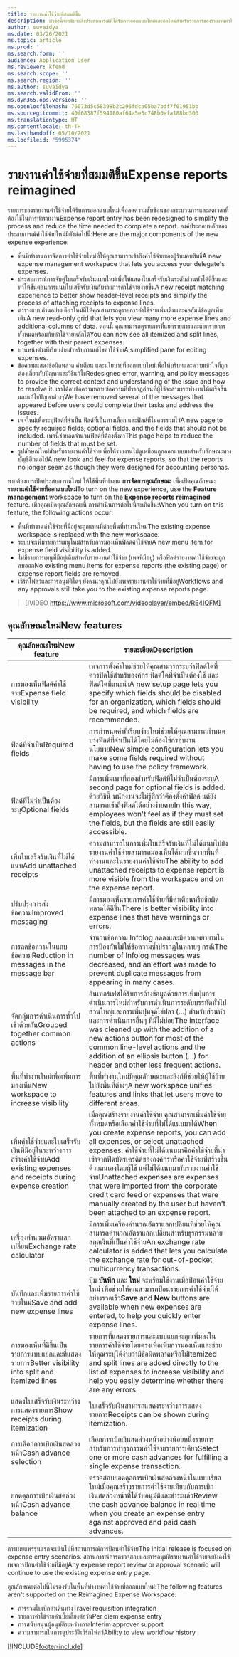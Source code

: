 ```yaml
---
title: รายงานค่าใช้จ่ายที่สมมติขึ้น
description: หัวข้อนี้จะอธิบายถึงประสบการณ์ที่ได้รับการออกแบบใหม่และคิดใหม่สำหรับรายการของรายงานค่าใช้จ่าย
author: suvaidya
ms.date: 03/26/2021
ms.topic: article
ms.prod: ''
ms.search.form: ''
audience: Application User
ms.reviewer: kfend
ms.search.scope: ''
ms.search.region: ''
ms.author: suvaidya
ms.search.validFrom: ''
ms.dyn365.ops.version: ''
ms.openlocfilehash: 76073d5c58398b2c296fdca05ba7bdf7f01951bb
ms.sourcegitcommit: 40f68387f594180af64a5e5c748b6efa188bd300
ms.translationtype: HT
ms.contentlocale: th-TH
ms.lasthandoff: 05/10/2021
ms.locfileid: "5995374"
---
```

# <a name="expense-reports-reimagined"></a><span data-ttu-id="e2b7f-103">รายงานค่าใช้จ่ายที่สมมติขึ้น</span><span class="sxs-lookup"><span data-stu-id="e2b7f-103">Expense reports reimagined</span></span>

<span data-ttu-id="e2b7f-104">รายการของรายงานค่าใช้จ่ายได้รับการออกแบบใหม่เพื่อลดความซับซ้อนของกระบวนการและลดเวลาที่ต้องใช้ในการทำรายงาน</span><span class="sxs-lookup"><span data-stu-id="e2b7f-104">Expense report entry has been redesigned to simplify the process and reduce the time needed to complete a report.</span></span> <span data-ttu-id="e2b7f-105">องค์ประกอบหลักของประสบการณ์ค่าใช้จ่ายใหม่มีดังต่อไปนี้:</span><span class="sxs-lookup"><span data-stu-id="e2b7f-105">Here are the major components of the new expense experience:</span></span>

- <span data-ttu-id="e2b7f-106">พื้นที่ทำงานการจัดการค่าใช้จ่ายใหม่ที่ให้คุณสามารถเข้าถึงค่าใช้จ่ายของผู้รับมอบสิทธิ์</span><span class="sxs-lookup"><span data-stu-id="e2b7f-106">A new expense management workspace that lets you access your delegate's expenses.</span></span>
- <span data-ttu-id="e2b7f-107">ประสบการณ์การจับคู่ใบเสร็จรับเงินแบบใหม่เพื่อให้แสดงใบเสร็จรับเงินระดับส่วนหัวได้ดีขึ้นและทำให้ขั้นตอนการแนบใบเสร็จรับเงินกับรายการค่าใช้จ่ายง่ายขึ้น</span><span class="sxs-lookup"><span data-stu-id="e2b7f-107">A new receipt matching experience to better show header-level receipts and simplify the process of attaching receipts to expense lines.</span></span>
- <span data-ttu-id="e2b7f-108">ตารางแบบอ่านอย่างเดียวใหม่ที่ให้คุณสามารถดูรายการค่าใช้จ่ายเพิ่มเติมและคอลัมน์ข้อมูลเพิ่มเติม</span><span class="sxs-lookup"><span data-stu-id="e2b7f-108">A new read-only grid that lets you view many more expense lines and additional columns of data.</span></span> <span data-ttu-id="e2b7f-109">ตอนนี้ คุณสามารถดูรายการที่แยกรายการและแยกรายการทั้งหมดพร้อมกับค่าใช้จ่ายหลักได้</span><span class="sxs-lookup"><span data-stu-id="e2b7f-109">You can now see all itemized and split lines, together with their parent expenses.</span></span>
- <span data-ttu-id="e2b7f-110">บานหน้าต่างที่เรียบง่ายสำหรับการแก้ไขค่าใช้จ่าย</span><span class="sxs-lookup"><span data-stu-id="e2b7f-110">A simplified pane for editing expenses.</span></span>
- <span data-ttu-id="e2b7f-111">ข้อความแสดงข้อผิดพลาด คำเตือน และนโยบายที่ออกแบบใหม่เพื่อให้บริบทและความเข้าใจที่ถูกต้องเกี่ยวกับปัญหาและวิธีแก้ไข</span><span class="sxs-lookup"><span data-stu-id="e2b7f-111">Redesigned error, warning, and policy messages to provide the correct context and understanding of the issue and how to resolve it.</span></span> <span data-ttu-id="e2b7f-112">เราได้ลบข้อความหลายข้อความที่ปรากฏก่อนที่ผู้ใช้จะสามารถทำงานให้เสร็จสิ้นและแก้ไขปัญหาต่างๆ</span><span class="sxs-lookup"><span data-stu-id="e2b7f-112">We have removed several of the messages that appeared before users could complete their tasks and address the issues.</span></span>
- <span data-ttu-id="e2b7f-113">เพจใหม่เพื่อระบุฟิลด์ที่จำเป็น ฟิลด์ที่เป็นทางเลือก และฟิลด์ที่ไม่ควรรวมไว้</span><span class="sxs-lookup"><span data-stu-id="e2b7f-113">A new page to specify required fields, optional fields, and the fields that should not be included.</span></span> <span data-ttu-id="e2b7f-114">เพจนี้ช่วยลดจำนวนฟิลด์ที่ต้องตั้งค่า</span><span class="sxs-lookup"><span data-stu-id="e2b7f-114">This page helps to reduce the number of fields that must be set.</span></span>
- <span data-ttu-id="e2b7f-115">รูปลักษณ์ใหม่สำหรับรายงานค่าใช้จ่ายเพื่อให้รายงานไม่ดูเหมือนถูกออกแบบมาสำหรับลักษณะทางบัญชีอีกต่อไป</span><span class="sxs-lookup"><span data-stu-id="e2b7f-115">A new look and feel for expense reports, so that the reports no longer seem as though they were designed for accounting personas.</span></span>

<span data-ttu-id="e2b7f-116">หากต้องการเปิดประสบการณ์ใหม่ ให้ใช้พื้นที่ทำงาน **การจัดการคุณลักษณะ** เพื่อเปิดคุณลักษณะ **รายงานค่าใช้จ่ายที่ออกแบบใหม่**</span><span class="sxs-lookup"><span data-stu-id="e2b7f-116">To turn on the new experience, use the **Feature management** workspace to turn on the **Expense reports reimagined** feature.</span></span> <span data-ttu-id="e2b7f-117">เมื่อคุณเปิดคุณลักษณะนี้ การดำเนินการต่อไปนี้จะเกิดขึ้น:</span><span class="sxs-lookup"><span data-stu-id="e2b7f-117">When you turn on this feature, the following actions occur:</span></span>

- <span data-ttu-id="e2b7f-118">พื้นที่ทำงานค่าใช้จ่ายที่มีอยู่จะถูกแทนที่ด้วยพื้นที่ทำงานใหม่</span><span class="sxs-lookup"><span data-stu-id="e2b7f-118">The existing expense workspace is replaced with the new workspace.</span></span>
- <span data-ttu-id="e2b7f-119">ระบบจะเพิ่มรายการเมนูใหม่สำหรับการมองเห็นฟิลด์ค่าใช้จ่าย</span><span class="sxs-lookup"><span data-stu-id="e2b7f-119">A new menu item for expense field visibility is added.</span></span>
- <span data-ttu-id="e2b7f-120">ไม่มีรายการเมนูที่มีอยู่เดิมสำหรับรายงานค่าใช้จ่าย (เพจที่มีอยู่) หรือฟิลด์รายงานค่าใช้จ่ายจะถูกลบออก</span><span class="sxs-lookup"><span data-stu-id="e2b7f-120">No existing menu items for expense reports (the existing page) or expense report fields are removed.</span></span>
- <span data-ttu-id="e2b7f-121">เวิร์กโฟลว์และการอนุมัติใดๆ ยังคงนำคุณไปยังเพจรายงานค่าใช้จ่ายที่มีอยู่</span><span class="sxs-lookup"><span data-stu-id="e2b7f-121">Workflows and any approvals still take you to the existing expense reports page.</span></span>

> [!VIDEO https://www.microsoft.com/videoplayer/embed/RE4IQFM]

## <a name="new-features"></a><span data-ttu-id="e2b7f-122">คุณลักษณะใหม่</span><span class="sxs-lookup"><span data-stu-id="e2b7f-122">New features</span></span>

| <span data-ttu-id="e2b7f-123">คุณลักษณะใหม่</span><span class="sxs-lookup"><span data-stu-id="e2b7f-123">New feature</span></span> | <span data-ttu-id="e2b7f-124">รายละเอียด</span><span class="sxs-lookup"><span data-stu-id="e2b7f-124">Description</span></span> |
|---|----|
| <span data-ttu-id="e2b7f-125">การมองเห็นฟิลด์ค่าใช้จ่าย</span><span class="sxs-lookup"><span data-stu-id="e2b7f-125">Expense field visibility</span></span> | <span data-ttu-id="e2b7f-126">เพจการตั้งค่าใหม่ช่วยให้คุณสามารถระบุว่าฟิลด์ใดที่ควรปิดใช้สำหรับองค์กร ฟิลด์ใดที่จำเป็นต้องใช้ และฟิลด์ใดที่แนะนำ</span><span class="sxs-lookup"><span data-stu-id="e2b7f-126">A new setup page lets you specify which fields should be disabled for an organization, which fields should be required, and which fields are recommended.</span></span> |
| <span data-ttu-id="e2b7f-127">ฟิลด์ที่จำเป็น</span><span class="sxs-lookup"><span data-stu-id="e2b7f-127">Required fields</span></span> | <span data-ttu-id="e2b7f-128">การกำหนดค่าที่เรียบง่ายใหม่ช่วยให้คุณสามารถกำหนดบางฟิลด์ที่จำเป็นได้โดยไม่ต้องใช้กรอบงานนโยบาย</span><span class="sxs-lookup"><span data-stu-id="e2b7f-128">New simple configuration lets you make some fields required without having to use the policy framework.</span></span> |
| <span data-ttu-id="e2b7f-129">ฟิลด์ที่ไม่จำเป็นต้องระบุ</span><span class="sxs-lookup"><span data-stu-id="e2b7f-129">Optional fields</span></span> | <span data-ttu-id="e2b7f-130">มีการเพิ่มเพจที่สองสำหรับฟิลด์ที่ไม่จำเป็นต้องระบุ</span><span class="sxs-lookup"><span data-stu-id="e2b7f-130">A second page for optional fields is added.</span></span> <span data-ttu-id="e2b7f-131">ด้วยวิธีนี้ พนักงานจะไม่รู้สึกว่าต้องตั้งค่าฟิลด์ แต่ยังสามารถเข้าถึงฟิลด์ได้อย่างง่ายดาย</span><span class="sxs-lookup"><span data-stu-id="e2b7f-131">In this way, employees won't feel as if they must set the fields, but the fields are still easily accessible.</span></span> |
| <span data-ttu-id="e2b7f-132">เพิ่มใบเสร็จรับเงินที่ไม่ได้แนบ</span><span class="sxs-lookup"><span data-stu-id="e2b7f-132">Add unattached receipts</span></span> | <span data-ttu-id="e2b7f-133">ความสามารถในการเพิ่มใบเสร็จรับเงินที่ไม่ได้แนบไปยังรายงานค่าใช้จ่ายสามารถมองเห็นได้มากขึ้นจากพื้นที่ทำงานและในรายงานค่าใช้จ่าย</span><span class="sxs-lookup"><span data-stu-id="e2b7f-133">The ability to add unattached receipts to expense report is more visible from the workspace and on the expense report.</span></span> |
| <span data-ttu-id="e2b7f-134">ปรับปรุงการส่งข้อความ</span><span class="sxs-lookup"><span data-stu-id="e2b7f-134">Improved messaging</span></span> | <span data-ttu-id="e2b7f-135">มีการมองเห็นรายการค่าใช้จ่ายที่มีคำเตือนหรือข้อผิดพลาดได้ดีขึ้น</span><span class="sxs-lookup"><span data-stu-id="e2b7f-135">There is better visibility into expense lines that have warnings or errors.</span></span> |
| <span data-ttu-id="e2b7f-136">การลดข้อความในแถบข้อความ</span><span class="sxs-lookup"><span data-stu-id="e2b7f-136">Reduction in messages in the message bar</span></span>| <span data-ttu-id="e2b7f-137">จำนวนข้อความ Infolog ลดลงและมีความพยายามในการป้องกันไม่ให้ข้อความซ้ำปรากฏในหลายๆ กรณี</span><span class="sxs-lookup"><span data-stu-id="e2b7f-137">The number of Infolog messages was decreased, and an effort was made to prevent duplicate messages from appearing in many cases.</span></span> |
| <span data-ttu-id="e2b7f-138">จัดกลุ่มการดำเนินการทั่วไปเข้าด้วยกัน</span><span class="sxs-lookup"><span data-stu-id="e2b7f-138">Grouped together common actions</span></span> | <span data-ttu-id="e2b7f-139">อินเทอร์เฟซได้รับการล้างข้อมูลด้วยการเพิ่มปุ่มการดำเนินการใหม่สำหรับการดำเนินการระดับบรรทัดทั่วไปส่วนใหญ่และการเพิ่มปุ่มจุดไข่ปลา (...) สำหรับส่วนหัวและการดำเนินการอื่นๆ ที่มีไม่บ่อย</span><span class="sxs-lookup"><span data-stu-id="e2b7f-139">The interface was cleaned up with the addition of a new actions button for most of the common line-level actions and the addition of an ellipsis button (...) for header and other less frequent actions.</span></span> |
| <span data-ttu-id="e2b7f-140">พื้นที่ทำงานใหม่เพื่อเพิ่มการมองเห็น</span><span class="sxs-lookup"><span data-stu-id="e2b7f-140">New workspace to increase visibility</span></span> | <span data-ttu-id="e2b7f-141">พื้นที่ทำงานใหม่มีคุณลักษณะและลิงก์ที่ช่วยให้ผู้ใช้ย้ายไปยังพื้นที่ต่างๆ</span><span class="sxs-lookup"><span data-stu-id="e2b7f-141">A new workspace unifies features and links that let users move to different areas.</span></span> |
| <span data-ttu-id="e2b7f-142">เพิ่มค่าใช้จ่ายและใบเสร็จรับเงินที่มีอยู่ในระหว่างการสร้างค่าใช้จ่าย</span><span class="sxs-lookup"><span data-stu-id="e2b7f-142">Add existing expenses and receipts during expense creation</span></span> | <span data-ttu-id="e2b7f-143">เมื่อคุณสร้างรายงานค่าใช้จ่าย คุณสามารถเพิ่มค่าใช้จ่ายทั้งหมดหรือเลือกค่าใช้จ่ายที่ไม่ได้แนบมาได้</span><span class="sxs-lookup"><span data-stu-id="e2b7f-143">When you create expense reports, you can add all expenses, or select unattached expenses.</span></span> <span data-ttu-id="e2b7f-144">ค่าใช้จ่ายที่ไม่ได้แนบมาคือค่าใช้จ่ายที่นำเข้าจากฟีดบัตรเครดิตขององค์กรหรือค่าใช้จ่ายที่สร้างขึ้นด้วยตนเองโดยผู้ใช้ แต่ไม่ได้แนบมากับรายงานค่าใช้จ่าย</span><span class="sxs-lookup"><span data-stu-id="e2b7f-144">Unattached expenses are expenses that were imported from the corporate credit card feed or expenses that were manually created by the user but haven't been attached to an expense report.</span></span>|
| <span data-ttu-id="e2b7f-145">เครื่องคำนวณอัตราแลกเปลี่ยน</span><span class="sxs-lookup"><span data-stu-id="e2b7f-145">Exchange rate calculator</span></span> | <span data-ttu-id="e2b7f-146">มีการเพิ่มเครื่องคำนวณอัตราแลกเปลี่ยนที่ช่วยให้คุณสามารถคำนวณอัตราแลกเปลี่ยนสำหรับธุรกรรมหลายสกุลเงินที่เป็นค่าใช้จ่าย</span><span class="sxs-lookup"><span data-stu-id="e2b7f-146">An exchange rate calculator is added that lets you calculate the exchange rate for out-of-pocket multicurrency transactions.</span></span> |
| <span data-ttu-id="e2b7f-147">บันทึกและเพิ่มรายการค่าใช้จ่ายใหม่</span><span class="sxs-lookup"><span data-stu-id="e2b7f-147">Save and add new expense lines</span></span> | <span data-ttu-id="e2b7f-148">ปุ่ม **บันทึก** และ **ใหม่** จะพร้อมใช้งานเมื่อป้อนค่าใช้จ่ายใหม่ เพื่อช่วยให้คุณสามารถป้อนรายการค่าใช้จ่ายได้อย่างรวดเร็ว</span><span class="sxs-lookup"><span data-stu-id="e2b7f-148">**Save** and **New** buttons are available when new expenses are entered, to help you quickly enter expense lines.</span></span> |
| <span data-ttu-id="e2b7f-149">การมองเห็นที่ดีขึ้นเป็นรายการแบบแยกและที่แสดงรายการ</span><span class="sxs-lookup"><span data-stu-id="e2b7f-149">Better visibility into split and itemized lines</span></span> | <span data-ttu-id="e2b7f-150">รายการที่แสดงรายการและแบบแยกจะถูกเพิ่มลงในรายการค่าใช้จ่ายโดยตรงเพื่อเพิ่มการมองเห็นและช่วยให้คุณระบุได้ง่ายว่ามีข้อผิดพลาดหรือไม่</span><span class="sxs-lookup"><span data-stu-id="e2b7f-150">Itemized and split lines are added directly to the list of expenses to increase visibility and help you easily determine whether there are any errors.</span></span> |
| <span data-ttu-id="e2b7f-151">แสดงใบเสร็จรับเงินระหว่างการแสดงรายการ</span><span class="sxs-lookup"><span data-stu-id="e2b7f-151">Show receipts during itemization</span></span> | <span data-ttu-id="e2b7f-152">ใบเสร็จรับเงินสามารถแสดงระหว่างการแสดงรายการ</span><span class="sxs-lookup"><span data-stu-id="e2b7f-152">Receipts can be shown during itemization.</span></span> |
| <span data-ttu-id="e2b7f-153">การเลือกการเบิกเงินสดล่วงหน้า</span><span class="sxs-lookup"><span data-stu-id="e2b7f-153">Cash advance selection</span></span> | <span data-ttu-id="e2b7f-154">เลือกการเบิกเงินสดล่วงหน้าอย่างน้อยหนึ่งรายการสำหรับการทำธุรกรรมค่าใช้จ่ายรายการเดียว</span><span class="sxs-lookup"><span data-stu-id="e2b7f-154">Select one or more cash advances for fulfilling a single expense transaction.</span></span> |
| <span data-ttu-id="e2b7f-155">ยอดดุลการเบิกเงินสดล่วงหน้า</span><span class="sxs-lookup"><span data-stu-id="e2b7f-155">Cash advance balance</span></span> | <span data-ttu-id="e2b7f-156">ตรวจสอบยอดดุลการเบิกเงินสดล่วงหน้าในแบบเรียลไทม์เมื่อคุณสร้างรายการค่าใช้จ่ายเทียบกับการเบิกเงินสดล่วงหน้าที่ได้รับอนุมัติและชำระแล้ว</span><span class="sxs-lookup"><span data-stu-id="e2b7f-156">Review the cash advance balance in real time when you create an expense entry against approved and paid cash advances.</span></span> |

<span data-ttu-id="e2b7f-157">การเผยแพร่รุ่นแรกจะเน้นไปที่สถานการณ์การป้อนค่าใช้จ่าย</span><span class="sxs-lookup"><span data-stu-id="e2b7f-157">The initial release is focused on expense entry scenarios.</span></span> <span data-ttu-id="e2b7f-158">สถานการณ์การตรวจสอบและการอนุมัติรายงานค่าใช้จ่ายจะยังคงใช้เพจการป้อนค่าใช้จ่ายที่มีอยู่</span><span class="sxs-lookup"><span data-stu-id="e2b7f-158">Any expense report review or approval scenario will continue to use the existing expense entry page.</span></span>

<span data-ttu-id="e2b7f-159">คุณลักษณะต่อไปนี้ไม่รองรับในพื้นที่ทำงานค่าใช้จ่ายที่ออกแบบใหม่:</span><span class="sxs-lookup"><span data-stu-id="e2b7f-159">The following features aren't supported on the Reimagined Expense Workspace:</span></span>

- <span data-ttu-id="e2b7f-160">การรวมใบเบิกค่าเดินทาง</span><span class="sxs-lookup"><span data-stu-id="e2b7f-160">Travel requisition integration</span></span>
- <span data-ttu-id="e2b7f-161">รายการค่าใช้จ่ายค่าเบี้ยเลี้ยงต่อวัน</span><span class="sxs-lookup"><span data-stu-id="e2b7f-161">Per diem expense entry</span></span>
- <span data-ttu-id="e2b7f-162">การสนับสนุนผู้อนุมัติระหว่างกาล</span><span class="sxs-lookup"><span data-stu-id="e2b7f-162">Interim approver support</span></span>
- <span data-ttu-id="e2b7f-163">ความสามารถในการดูประวัติเวิร์กโฟลว์</span><span class="sxs-lookup"><span data-stu-id="e2b7f-163">Ability to view workflow history</span></span>


[!INCLUDE[footer-include](../includes/footer-banner.md)]
